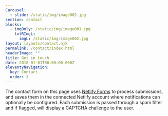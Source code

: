 ```yaml
---
Carousel:
  - slide: /static/img/image002.jpg
section: contact
blocks:
  - imgOnly: /static/img/image001.jpg
    txtRImgL:
      imgL: /static/img/image002.jpg
layout: layouts/contact.njk
permalink: /contact/index.html
headerImage: ""
title: Get in touch
date: 2018-01-01T00:00:00.000Z
eleventyNavigation:
  key: Contact
  order: 3
---
```

The contact form on this page uses
[Netlify Forms](https://www.netlify.com/docs/form-handling/) to process
submissions, and saves them in the connected Netlify account where
notifications can optionally be configured. Each submission is passed through a
spam filter and if flagged, will display a CAPTCHA challenge to the user.
